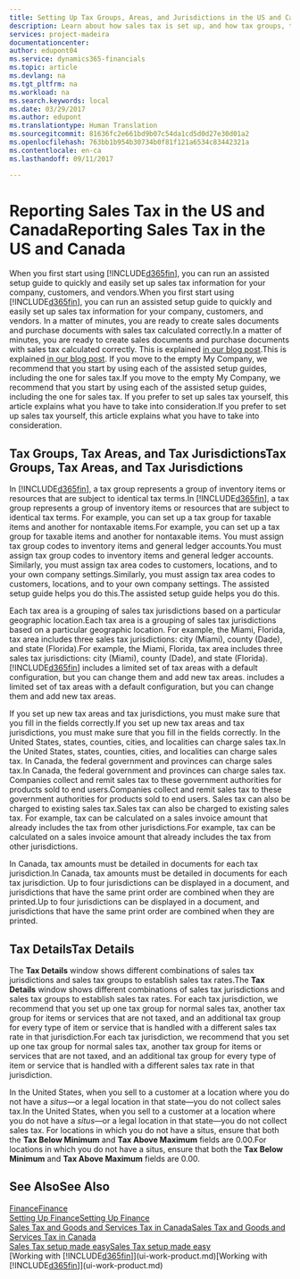 ```yaml
---
title: Setting Up Tax Groups, Areas, and Jurisdictions in the US and Canada | Microsoft Docs
description: Learn about how sales tax is set up, and how tax groups, tax areas (states, counties, cities, and localities), tax jurisdictions, and tax details work.
services: project-madeira
documentationcenter: 
author: edupont04
ms.service: dynamics365-financials
ms.topic: article
ms.devlang: na
ms.tgt_pltfrm: na
ms.workload: na
ms.search.keywords: local
ms.date: 03/29/2017
ms.author: edupont
ms.translationtype: Human Translation
ms.sourcegitcommit: 81636fc2e661bd9b07c54da1cd5d0d27e30d01a2
ms.openlocfilehash: 763bb1b954b30734b0f81f121a6534c83442321a
ms.contentlocale: en-ca
ms.lasthandoff: 09/11/2017

---
```

# <a name="reporting-sales-tax-in-the-us-and-canada"></a><span data-ttu-id="36582-103">Reporting Sales Tax in the US and Canada</span><span class="sxs-lookup"><span data-stu-id="36582-103">Reporting Sales Tax in the US and Canada</span></span>
<span data-ttu-id="36582-104">When you first start using [!INCLUDE[d365fin](includes/d365fin_md.md)], you can run an assisted setup guide to quickly and easily set up sales tax information for your company, customers, and vendors.</span><span class="sxs-lookup"><span data-stu-id="36582-104">When you first start using [!INCLUDE[d365fin](includes/d365fin_md.md)], you can run an assisted setup guide to quickly and easily set up sales tax information for your company, customers, and vendors.</span></span> <span data-ttu-id="36582-105">In a matter of minutes, you are ready to create sales documents and purchase documents with sales tax calculated correctly.</span><span class="sxs-lookup"><span data-stu-id="36582-105">In a matter of minutes, you are ready to create sales documents and purchase documents with sales tax calculated correctly.</span></span> <span data-ttu-id="36582-106">This is explained [in our blog post](https://madeira.microsoft.com/blog/sales-tax-setup-made-easy).</span><span class="sxs-lookup"><span data-stu-id="36582-106">This is explained [in our blog post](https://madeira.microsoft.com/blog/sales-tax-setup-made-easy).</span></span>
<span data-ttu-id="36582-107">If you move to the empty My Company, we recommend that you start by using each of the assisted setup guides, including the one for sales tax.</span><span class="sxs-lookup"><span data-stu-id="36582-107">If you move to the empty My Company, we recommend that you start by using each of the assisted setup guides, including the one for sales tax.</span></span> <span data-ttu-id="36582-108">If you prefer to set up sales tax yourself, this article explains what you have to take into consideration.</span><span class="sxs-lookup"><span data-stu-id="36582-108">If you prefer to set up sales tax yourself, this article explains what you have to take into consideration.</span></span>  

## <a name="tax-groups-tax-areas-and-tax-jurisdictions"></a><span data-ttu-id="36582-109">Tax Groups, Tax Areas, and Tax Jurisdictions</span><span class="sxs-lookup"><span data-stu-id="36582-109">Tax Groups, Tax Areas, and Tax Jurisdictions</span></span>
<span data-ttu-id="36582-110">In [!INCLUDE[d365fin](includes/d365fin_md.md)], a tax group represents a group of inventory items or resources that are subject to identical tax terms.</span><span class="sxs-lookup"><span data-stu-id="36582-110">In [!INCLUDE[d365fin](includes/d365fin_md.md)], a tax group represents a group of inventory items or resources that are subject to identical tax terms.</span></span> <span data-ttu-id="36582-111">For example, you can set up a tax group for taxable items and another for nontaxable items.</span><span class="sxs-lookup"><span data-stu-id="36582-111">For example, you can set up a tax group for taxable items and another for nontaxable items.</span></span> <span data-ttu-id="36582-112">You must assign tax group codes to inventory items and general ledger accounts.</span><span class="sxs-lookup"><span data-stu-id="36582-112">You must assign tax group codes to inventory items and general ledger accounts.</span></span> <span data-ttu-id="36582-113">Similarly, you must assign tax area codes to customers, locations, and to your own company settings.</span><span class="sxs-lookup"><span data-stu-id="36582-113">Similarly, you must assign tax area codes to customers, locations, and to your own company settings.</span></span> <span data-ttu-id="36582-114">The assisted setup guide helps you do this.</span><span class="sxs-lookup"><span data-stu-id="36582-114">The assisted setup guide helps you do this.</span></span>  

<span data-ttu-id="36582-115">Each tax area is a grouping of sales tax jurisdictions based on a particular geographic location.</span><span class="sxs-lookup"><span data-stu-id="36582-115">Each tax area is a grouping of sales tax jurisdictions based on a particular geographic location.</span></span> <span data-ttu-id="36582-116">For example, the Miami, Florida, tax area includes three sales tax jurisdictions: city (Miami), county (Dade), and state (Florida).</span><span class="sxs-lookup"><span data-stu-id="36582-116">For example, the Miami, Florida, tax area includes three sales tax jurisdictions: city (Miami), county (Dade), and state (Florida).</span></span> [!INCLUDE[d365fin](includes/d365fin_md.md)]<span data-ttu-id="36582-117"> includes a limited set of tax areas with a default configuration, but you can change them and add new tax areas.</span><span class="sxs-lookup"><span data-stu-id="36582-117"> includes a limited set of tax areas with a default configuration, but you can change them and add new tax areas.</span></span>  

<span data-ttu-id="36582-118">If you set up new tax areas and tax jurisdictions, you must make sure that you fill in the fields correctly.</span><span class="sxs-lookup"><span data-stu-id="36582-118">If you set up new tax areas and tax jurisdictions, you must make sure that you fill in the fields correctly.</span></span> <span data-ttu-id="36582-119">In the United States, states, counties, cities, and localities can charge sales tax.</span><span class="sxs-lookup"><span data-stu-id="36582-119">In the United States, states, counties, cities, and localities can charge sales tax.</span></span> <span data-ttu-id="36582-120">In Canada, the federal government and provinces can charge sales tax.</span><span class="sxs-lookup"><span data-stu-id="36582-120">In Canada, the federal government and provinces can charge sales tax.</span></span> <span data-ttu-id="36582-121">Companies collect and remit sales tax to these government authorities for products sold to end users.</span><span class="sxs-lookup"><span data-stu-id="36582-121">Companies collect and remit sales tax to these government authorities for products sold to end users.</span></span> <span data-ttu-id="36582-122">Sales tax can also be charged to existing sales tax.</span><span class="sxs-lookup"><span data-stu-id="36582-122">Sales tax can also be charged to existing sales tax.</span></span> <span data-ttu-id="36582-123">For example, tax can be calculated on a sales invoice amount that already includes the tax from other jurisdictions.</span><span class="sxs-lookup"><span data-stu-id="36582-123">For example, tax can be calculated on a sales invoice amount that already includes the tax from other jurisdictions.</span></span>  

<span data-ttu-id="36582-124">In Canada, tax amounts must be detailed in documents for each tax jurisdiction.</span><span class="sxs-lookup"><span data-stu-id="36582-124">In Canada, tax amounts must be detailed in documents for each tax jurisdiction.</span></span> <span data-ttu-id="36582-125">Up to four jurisdictions can be displayed in a document, and jurisdictions that have the same print order are combined when they are printed.</span><span class="sxs-lookup"><span data-stu-id="36582-125">Up to four jurisdictions can be displayed in a document, and jurisdictions that have the same print order are combined when they are printed.</span></span>  

## <a name="tax-details"></a><span data-ttu-id="36582-126">Tax Details</span><span class="sxs-lookup"><span data-stu-id="36582-126">Tax Details</span></span>
<span data-ttu-id="36582-127">The **Tax Details** window shows different combinations of sales tax jurisdictions and sales tax groups to establish sales tax rates.</span><span class="sxs-lookup"><span data-stu-id="36582-127">The **Tax Details** window shows different combinations of sales tax jurisdictions and sales tax groups to establish sales tax rates.</span></span> <span data-ttu-id="36582-128">For each tax jurisdiction, we recommend that you set up one tax group for normal sales tax, another tax group for items or services that are not taxed, and an additional tax group for every type of item or service that is handled with a different sales tax rate in that jurisdiction.</span><span class="sxs-lookup"><span data-stu-id="36582-128">For each tax jurisdiction, we recommend that you set up one tax group for normal sales tax, another tax group for items or services that are not taxed, and an additional tax group for every type of item or service that is handled with a different sales tax rate in that jurisdiction.</span></span>  

<span data-ttu-id="36582-129">In the United States, when you sell to a customer at a location where you do not have a *situs*—or a legal location in that state—you do not collect sales tax.</span><span class="sxs-lookup"><span data-stu-id="36582-129">In the United States, when you sell to a customer at a location where you do not have a *situs*—or a legal location in that state—you do not collect sales tax.</span></span> <span data-ttu-id="36582-130">For locations in which you do not have a situs, ensure that both the **Tax Below Minimum** and **Tax Above Maximum** fields are 0.00.</span><span class="sxs-lookup"><span data-stu-id="36582-130">For locations in which you do not have a situs, ensure that both the **Tax Below Minimum** and **Tax Above Maximum** fields are 0.00.</span></span>  

## <a name="see-also"></a><span data-ttu-id="36582-131">See Also</span><span class="sxs-lookup"><span data-stu-id="36582-131">See Also</span></span>
[<span data-ttu-id="36582-132">Finance</span><span class="sxs-lookup"><span data-stu-id="36582-132">Finance</span></span>](finance.md)  
[<span data-ttu-id="36582-133">Setting Up Finance</span><span class="sxs-lookup"><span data-stu-id="36582-133">Setting Up Finance</span></span>](finance-setup-finance.md)  
[<span data-ttu-id="36582-134">Sales Tax and Goods and Services Tax in Canada</span><span class="sxs-lookup"><span data-stu-id="36582-134">Sales Tax and Goods and Services Tax in Canada</span></span>](ca-finance-tax.md)  
[<span data-ttu-id="36582-135">Sales Tax setup made easy</span><span class="sxs-lookup"><span data-stu-id="36582-135">Sales Tax setup made easy</span></span>](https://madeira.microsoft.com/blog/sales-tax-setup-made-easy)  
<span data-ttu-id="36582-136">[Working with [!INCLUDE[d365fin](includes/d365fin_md.md)]](ui-work-product.md)</span><span class="sxs-lookup"><span data-stu-id="36582-136">[Working with [!INCLUDE[d365fin](includes/d365fin_md.md)]](ui-work-product.md)</span></span>  

